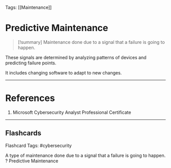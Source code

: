 Tags: [[Maintenance]]
# Predictive Maintenance

> [!summary] 
> Maintenance done due to a signal that a failure is going to happen.

These signals are determined by analyzing patterns of devices and predicting failure points.

It includes changing software to adapt to new changes.

---
# References

1. Microsoft Cybersecurity Analyst Professional Certificate

___
## Flashcards

Flashcard Tags: #cybersecurity 

A type of maintenance done due to a signal that a failure is going to happen.
?
Predictive Maintenance
